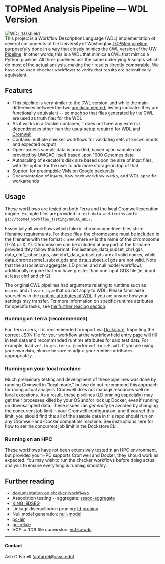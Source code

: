 # TOPMed Analysis Pipeline — WDL Version

[![WDL 1.0 shield](https://img.shields.io/badge/WDL-1.0-lightgrey.svg)](https://github.com/openwdl/wdl/blob/main/versions/1.0/SPEC.md)  
This project is a Workflow Description Language (WDL) implementation of several components of the University of Washington [TOPMed pipeline](https://github.com/UW-GAC/analysis_pipeline), purposefully done in a way that closely mimics [the CWL version of the UW Pipeline](https://github.com/UW-GAC/analysis_pipeline_cwl). In other words, this is a WDL that mimics a CWL that mimics a Python pipeline. All three pipelines use the same underlying R scripts which do most of the actual analysis, making their results directly comparable. We have also used checker workflows to verify that results are scientifically equivalent.  

## Features
* This pipeline is very similar to the CWL version, and while the main differences between the two [are documented](https://github.com/DataBiosphere/analysis_pipeline_WDL/blob/main/_documentation_/for%20users/cwl-vs-wdl-user.md), testing indicates they are functionally equivalent -- so much so that files generated by the CWL are used as truth files for the WDL   
* As it works in a Docker container, it does not have any external dependencies other than the usual setup required for [WDL](https://software.broadinstitute.org/wdl/documentation/quickstart) and [Cromwell](http://cromwell.readthedocs.io/en/develop/)
* Contains multiple checker workflows for validating sets of known inputs and expected outputs
* Open-access sample data is provided, based upon sample data provided by UWGAC, itself based upon 1000 Genomes data
* Autoscaling of executor's disk size based upon the size of input files, with the option for the user to add more storage on top of that
* Support for [preemptible VMs](https://cloud.google.com/compute/docs/instances/preemptible) on Google backends
* Documentation of inputs, how each workflow works, and WDL-specific workarounds

## Usage
These workflows are tested on both Terra and the local Cromwell execution engine. Example files are provided in `test-data-and-truths` and in `gs://topmed_workflow_testing/UWGAC_WDL/`.   

Essentially all workflows which take in chromosome-level files share filename requirements. For these files, the chromosome must be included in the filename with the format `chr##` where `##` is the name of the chromosome (1-24 or X, Y). Chromosome can be included at any part of the filename provided they follow this format. For instance, data_subset_chr1.gds, data_chr1_subset.gds, and chr1_data_subset.gds are all valid names, while data_chromosome1_subset.gds and data_subset_c1.gds are not valid. Note that the association aggregate, LD prune, and null model workflows additionally require that you have greater than one input GDS file (ie, input at least chr1 and chr2).  

The original CWL pipelines had arguments relating to runtime such as `ncores` and `cluster_type` that do not apply to WDL. Please familiarize yourself with the [runtime attributes of WDL](https://cromwell.readthedocs.io/en/stable/RuntimeAttributes/) if you are unsure how your settings may transfer. For more information on specific runtime attributes for specific tasks, see [the further reading section](https://github.com/DataBiosphere/analysis_pipeline_WDL/main/README.md#further-reading).  

### Running on Terra (recommended)
For Terra users, it is recommended to import via [Dockstore](https://dockstore.org/organizations/bdcatalyst/collections/UWGACAncestryRelatedness). Importing the correct JSON file for your workflow at the workflow field entry page will fill in test data and recommended runtime attributes for said test data. For example, load `vcf-to-gds-terra.json` for `vcf-to-gds.wdl`. If you are using your own data, please be sure to adjust your runtime attributes appropriately.  

### Running on your local machine
Much preliminary testing and development of these pipelines was done by running Cromwell in "local mode," but we do not recommend this approach for doing actual analysis. Cromwell does not manage resources well on local executions. As a result, these pipelines (LD pruning especially) may get their processes killed by your OS and/or lock up Docker, even if running on downsampled data. These issues can *generally* be avoided by changing the concurrent job limit in your Cromwell configuration, and if you set this limit, you should find that all of the sample data in this repo should run on any Cromwell-and-Docker compatible machine. [See instructions here](https://docs.dockstore.org/en/develop/getting-started/getting-started-with-wdl.html#setting-up-the-dockstore-cli) for how to set the concurrent job limit in the Dockstore CLI.

### Running on an HPC
These workflows have not been extensively tested in an HPC environment, but provided your HPC supports Cromwell and Docker, they should work as expected. You may wish to run the checker workflows before doing actual analysis to ensure everything is running smoothly.

## Further reading
* [documentation on checker workflows](https://github.com/DataBiosphere/analysis_pipeline_WDL/blob/main/_documentation_/for%20users/checker.md)
* Association testing -- aggregate: [assoc-aggregate](https://github.com/DataBiosphere/analysis_pipeline_WDL/blob/main/assoc-aggregate/readme.md)
* [KING IBDSEG](https://github.com/DataBiosphere/analysis_pipeline_WDL/blob/main/king/README.md)
* Linkage disequilibrium pruning: [ld-pruning](https://github.com/DataBiosphere/analysis_pipeline_WDL/blob/main/ld-pruning/README.md)
* Null model generation: [null-model](https://github.com/DataBiosphere/analysis_pipeline_WDL/blob/main/null-model/README.md)
* [pc-air](https://github.com/DataBiosphere/analysis_pipeline_WDL/blob/main/pc-air/README.md)
* [pc-relate](https://github.com/DataBiosphere/analysis_pipeline_WDL/tree/main/pc-relate/README.md)
* VCF to GDS file conversion: [vcf-to-gds](https://github.com/DataBiosphere/analysis_pipeline_WDL/blob/main/vcf-to-gds/README.md)


------

#### Contact
Ash O'Farrell (aofarrel@ucsc.edu)  
